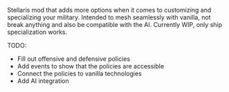 Stellaris mod that adds more options when it comes to customizing and specializing your military. Intended to mesh seamlessly with vanilla, not break anything and also be compatible with the AI. Currently WIP, only ship specialization works.

TODO:
  - Fill out offensive and defensive policies
  - Add events to show that the policies are accessible
  - Connect the policies to vanilla technologies
  - Add AI integration
